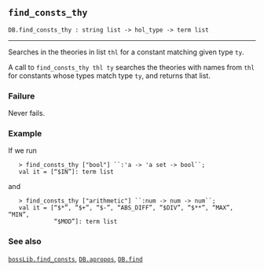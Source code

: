 ## `find_consts_thy`

``` hol4
DB.find_consts_thy : string list -> hol_type -> term list
```

------------------------------------------------------------------------

Searches in the theories in list `thl` for a constant matching given
type `ty`.

A call to `find_consts_thy thl ty` searches the theories with names from
`thl` for constants whose types match type `ty`, and returns that list.

### Failure

Never fails.

### Example

If we run

``` hol4
   > find_consts_thy ["bool"] ``:'a -> 'a set -> bool``;
   val it = [“$IN”]: term list
```

and

``` hol4
   > find_consts_thy ["arithmetic"] ``:num -> num -> num``;
   val it = [“$*”, “$+”, “$-”, “ABS_DIFF”, “$DIV”, “$**”, “MAX”, “MIN”,
             “$MOD”]: term list
```

### See also

[`bossLib.find_consts`](#bossLib.find_consts),
[`DB.apropos`](#DB.apropos), [`DB.find`](#DB.find)
